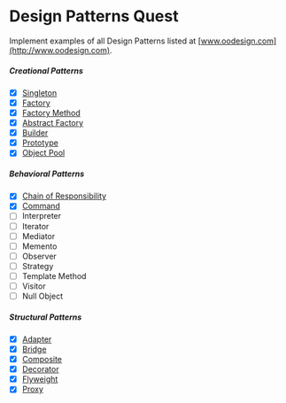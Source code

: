 Design Patterns Quest
=====================

Implement examples of all Design Patterns listed at [www.oodesign.com](http://www.oodesign.com). 

##### Creational Patterns

* [x] [Singleton](link/main/java/refactula/design/patterns/creational/singleton)
* [x] [Factory](link/main/java/refactula/design/patterns/creational/factory)
* [x] [Factory Method](link/main/java/refactula/design/patterns/creational/factory_method)
* [x] [Abstract Factory](link/main/java/refactula/design/patterns/creational/abstract_factory)
* [x] [Builder](link/main/java/refactula/design/patterns/creational/builder)
* [x] [Prototype](link/main/java/refactula/design/patterns/creational/prototype)
* [x] [Object Pool](link/main/java/refactula/design/patterns/creational/prototype)
    
##### Behavioral Patterns

* [x] [Chain of Responsibility](link/main/java/refactula/design/patterns/behavioral/chain_of_responsibility)
* [x] [Command](link/main/java/refactula/design/patterns/behavioral/command)
* [ ] Interpreter
* [ ] Iterator
* [ ] Mediator
* [ ] Memento
* [ ] Observer
* [ ] Strategy
* [ ] Template Method
* [ ] Visitor
* [ ] Null Object
    
##### Structural Patterns

* [x] [Adapter](link/main/java/refactula/design/patterns/structural/adapter)
* [x] [Bridge](link/main/java/refactula/design/patterns/structural/bridge)
* [x] [Composite](link/main/java/refactula/design/patterns/structural/composite)
* [x] [Decorator](link/main/java/refactula/design/patterns/structural/decorator)
* [x] [Flyweight](link/main/java/refactula/design/patterns/structural/flyweight)
* [x] [Proxy](link/main/java/refactula/design/patterns/structural/proxy)
